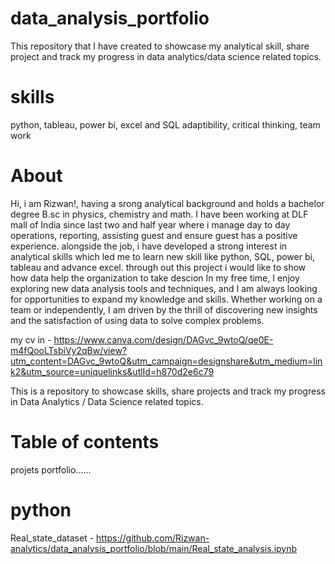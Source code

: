 # data_analysis_portfolio
This repository that I have created to showcase my analytical skill, share project and track my progress in data analytics/data science related topics.
# skills 
python, tableau, power bi, excel and SQL 
adaptibility, critical thinking, team work 
# About 
Hi, i am Rizwan!, having a srong analytical background and holds a bachelor degree B.sc in physics, chemistry and math.
I have been working at DLF mall of India since last two and half year where i manage day to day operations, reporting, 
assisting guest and ensure guest has a positive experience. alongside the job, i have developed a strong interest in analytical skills
which led me to learn new skill like python, SQL, power bi, tableau and advance excel.
through out this project i would like to show how data help the organization to take descion
In my free time, I enjoy exploring new data analysis tools and techniques, and I am always looking for opportunities to expand my knowledge and skills.
Whether working on a team or independently, I am driven by the thrill of discovering new insights and the satisfaction of using data to solve complex problems.

my cv in - https://www.canva.com/design/DAGvc_9wtoQ/qe0E-m4fQooLTsbiVy2qBw/view?utm_content=DAGvc_9wtoQ&utm_campaign=designshare&utm_medium=link2&utm_source=uniquelinks&utlId=h870d2e6c79

This is a repository to showcase skills, share projects and track my progress in Data Analytics / Data Science related topics.

# Table of contents 
projets portfolio......
# python 
Real_state_dataset - https://github.com/Rizwan-analytics/data_analysis_portfolio/blob/main/Real_state_analysis.ipynb







